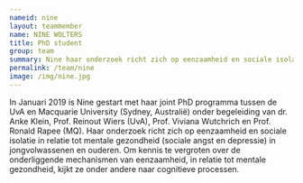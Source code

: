 ```yaml
---
nameid: nine
layout: teammember
name: NINE WOLTERS
title: PhD student
group: team
summary: Nine haar onderzoek richt zich op eenzaamheid en sociale isolatie in relatie tot mentale gezondheid (sociale angst en depressie) in jongvolwassenen en ouderen. 
permalink: /team/nine
image: /img/nine.jpg
---
```


In Januari 2019 is Nine gestart met haar joint PhD programma tussen de UvA en Macquarie University (Sydney, Australië) onder begeleiding van dr. Anke Klein, Prof. Reinout Wiers (UvA), Prof. Viviana Wutchrich en Prof. Ronald Rapee (MQ). Haar onderzoek richt zich op eenzaamheid en sociale isolatie in relatie tot mentale gezondheid (sociale angst en depressie) in jongvolwassenen en ouderen. Om kennis te vergroten over de onderliggende mechanismen van eenzaamheid, in relatie tot mentale gezondheid, kijkt ze onder andere naar cognitieve processen.
